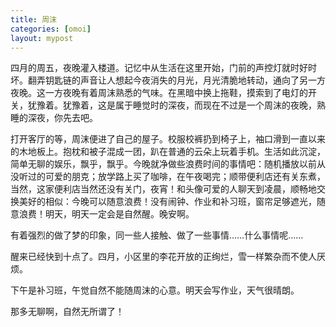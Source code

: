 ```yaml
---
title: 周沫
categories: [omoi]
layout: mypost
---
```


四月的周五，夜晚灌入楼道。记忆中从生活在这里开始，门前的声控灯就时好时坏。翻弄钥匙链的声音让人想起今夜消失的月光，月光清脆地转动，通向了另一方夜晚。这一方夜晚有着周沫熟悉的气味。在黑暗中换上拖鞋，摸索到了电灯的开关，犹豫着。犹豫着，这是属于睡觉时的深夜，而现在不过是一个周沫的夜晚，熟睡的深夜，你先去吧。

打开客厅的等，周沫便进了自己的屋子。校服校裤扔到椅子上，袖口滑到一直以来的木地板上。抱枕和被子混成一团，趴在普通的云朵上玩着手机。生活如此沉淀，简单无聊的娱乐，飘乎，飘乎。今晚就净做些浪费时间的事情吧：随机播放以前从没听过的可爱的朋克；放学路上买了咖啡，在午夜喝完；顺带便利店还有关东煮，当然，这家便利店当然还没有关门，夜宵！和头像可爱的人聊天到凌晨，顺畅地交换美好的相似：今晚可以随意浪费！没有闹钟、作业和补习班，窗帘足够遮光，随意浪费！明天，明天一定会是自然醒。晚安啊。

有着强烈的做了梦的印象，同一些人接触、做了一些事情……什么事情呢……

醒来已经快到十点了。四月，小区里的李花开放的正绚烂，雪一样繁杂而不使人厌烦。

下午是补习班，午觉自然不能随周沫的心意。明天会写作业，天气很晴朗。

那多无聊啊，自然无所谓了！